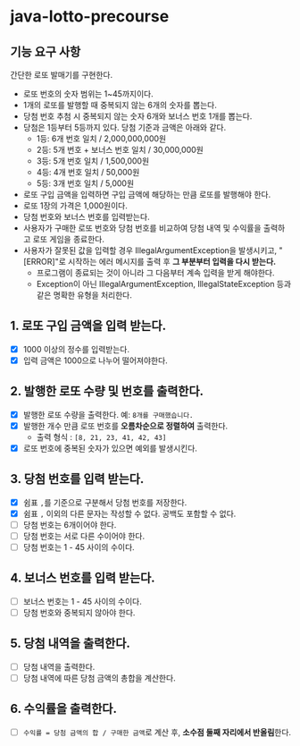 # java-lotto-precourse
## 기능 요구 사항
간단한 로또 발매기를 구현한다.

* 로또 번호의 숫자 범위는 1~45까지이다.
* 1개의 로또를 발행할 때 중복되지 않는 6개의 숫자를 뽑는다.
* 당첨 번호 추첨 시 중복되지 않는 숫자 6개와 보너스 번호 1개를 뽑는다.
* 당첨은 1등부터 5등까지 있다. 당첨 기준과 금액은 아래와 같다.
    * 1등: 6개 번호 일치 / 2,000,000,000원
    * 2등: 5개 번호 + 보너스 번호 일치 / 30,000,000원
    * 3등: 5개 번호 일치 / 1,500,000원
    * 4등: 4개 번호 일치 / 50,000원
    * 5등: 3개 번호 일치 / 5,000원
* 로또 구입 금액을 입력하면 구입 금액에 해당하는 만큼 로또를 발행해야 한다.
* 로또 1장의 가격은 1,000원이다.
* 당첨 번호와 보너스 번호를 입력받는다.
* 사용자가 구매한 로또 번호와 당첨 번호를 비교하여 당첨 내역 및 수익률을 출력하고 로또 게임을 종료한다.
* 사용자가 잘못된 값을 입력할 경우 IllegalArgumentException을 발생시키고, "[ERROR]"로 시작하는 에러 메시지를 출력 후 **그 부분부터 입력을 다시 받는다.**
    * 프로그램이 종료되는 것이 아니라 그 다음부터 계속 입력을 받게 해야한다. 
    * Exception이 아닌 IllegalArgumentException, IllegalStateException 등과 같은 명확한 유형을 처리한다.

## 1. 로또 구입 금액을 입력 받는다. 
* [x] 1000 이상의 정수를 입력받는다.
* [x] 입력 금액은 1000으로 나누어 떨어져야한다.

## 2. 발행한 로또 수량 및 번호를 출력한다.
* [x] 발행한 로또 수량을 출력한다. 예: `8개를 구매했습니다.`
* [x] 발행한 개수 만큼 로또 번호를 **오름차순으로 정렬하여** 출력한다.
    * 출력 형식 : `[8, 21, 23, 41, 42, 43]` 
* [x] 로또 번호에 중복된 숫자가 있으면 예외를 발생시킨다.

## 3. 당첨 번호를 입력 받는다.
* [x] 쉼표 `,`를 기준으로 구분해서 당첨 번호를 저장한다.
* [x] 쉼표 `,` 이외의 다른 문자는 작성할 수 없다. 공백도 포함할 수 없다.
* [ ] 당첨 번호는 6개이어야 한다.
* [ ] 당첨 번호는 서로 다른 수이어야 한다.
* [ ] 당첨 번호는 1 - 45 사이의 수이다.

## 4. 보너스 번호를 입력 받는다.
* [ ] 보너스 번호는 1 - 45 사이의 수이다.
* [ ] 당첨 번호와 중복되지 않아야 한다.

## 5. 당첨 내역을 출력한다.
* [ ] 당첨 내역을 출력한다.
* [ ] 당첨 내역에 따른 당첨 금액의 총합을 계산한다.

## 6. 수익률을 출력한다.
* [ ] `수익률 = 당첨 금액의 합 / 구매한 금액`로 계산 후, **소수점 둘째 자리에서 반올림**한다.